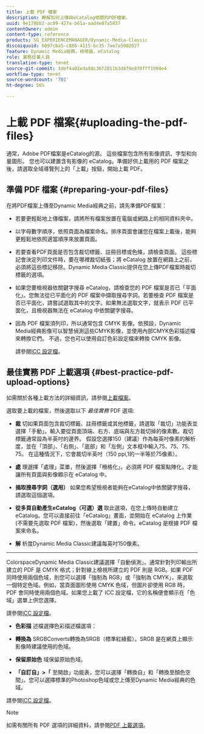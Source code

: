```yaml
---
title: 上載 PDF 檔案
description: 瞭解如何上傳與eCatalog相關的PDF檔案。
uuid: 9e178bb2-ac09-427a-b61a-aad4e87a5837
contentOwner: admin
content-type: reference
products: SG_EXPERIENCEMANAGER/Dynamic-Media-Classic
discoiquuid: 0097cba5-c886-4115-bc35-7ae7a500202f
feature: Dynamic Media經典，檢視器，eCatalog
role: 業務從業人員
translation-type: tm+mt
source-git-commit: 3def4a02eda8dc36f2811b3d4f0e870fff1994e4
workflow-type: tm+mt
source-wordcount: '701'
ht-degree: 56%

---
```



# 上載 PDF 檔案{#uploading-the-pdf-files}

通常，Adobe PDF檔案是eCatalog的源。 這些檔案包含所有影像資訊、字型和向量圖形。 您也可以建置含有影像的 eCatalog。準備好供上載用的 PDF 檔案之後，請選取全域導覽列上的「上載」按鈕，開始上載 PDF。

## 準備 PDF 檔案 {#preparing-your-pdf-files}

在將PDF檔案上傳至Dynamic Media經典之前，請先準備PDF檔案：

* 若要更輕鬆地上傳檔案，請將所有檔案放置在電腦或網路上的相同資料夾中。
* 以字母數字順序，依照頁面為檔案命名。排序頁面會讓您在檔案上載後，能夠更輕鬆地依照適當順序來放置頁面。
* 若要查看PDF頁面是否包含裁切標籤、註冊目標或色條，請檢查頁面。 這些標記會決定列印文件時，要在哪裡裁切紙張；將 eCatalog 放置在網路上之前，必須將這些標記移除。Dynamic Media·Classic提供在您上傳PDF檔案時裁切標籤的選項。
* 如果您要檢視器依關鍵字搜尋 eCatalog，請檢查您的 PDF 檔案是否已「平面化」。您無法從已平面化的 PDF 檔案中擷取搜尋字詞。若要檢查 PDF 檔案是否已平面化，請嘗試選取其中的文字。如果無法選取文字，就表示 PDF 已平面化，且檢視器無法在 eCatalog 中依關鍵字搜尋。
* 因為 PDF 檔案須列印，所以通常包含 CMYK 影像。依預設，Dynamic Media經典影像可以智慧偵測這些CMYK影像，並使用內部CMYK色彩描述檔來轉換它們。 不過，您也可以使用自訂色彩設定檔來轉換 CMYK 影像。

   請參閱[ICC 設定檔](icc-profiles.md#icc_profiles)。

## 最佳實務 PDF 上載選項  {#best-practice-pdf-upload-options}

如需關於各種上載方法的詳細資訊，請參閱[上載檔案](uploading-files.md#uploading_your_files)。

選取要上載的檔案，然後選取以下 *最佳實務* PDF 選項:

* **裁**
切如果頁面包含裁切標籤、註冊標籤或其他標籤，請選取「裁切」功能表並選擇「手動」。輸入要從頁面頂端、右方、底端與左方裁切掉的像素數。裁切標籤通常設為半英吋的邊界。 假設您選擇150（建議）作為每英吋像素的解析度，並在「頂部」、「右側」、「底部」和「左側」文本框中輸入75、75、75、75。 在這種情況下，它會裁切半英吋（150 ppi,1的一半等於75像素）。

* **處**
理選擇「處理」菜單，然後選擇「柵格化」。必須將 PDF 檔案點陣化，才能讓所有頁面與影像顯示在 eCatalog 中。

* **摘取搜尋字詞（選用）**
如果您希望檢視者能夠在eCatalog中依關鍵字搜尋，請選取這個選項。

* **從多頁自動產生eCatalog（可選）選**
取此選項，在您上傳時自動建立eCatalog。您可以直接前往「eCatalog」畫面，並開始在 eCatalog 上作業 (不需要先選取 PDF 檔案)，然後選取「建置」命令。eCatalog 是根據 PDF 檔案來命名。

* **解**
析度Dynamic Media Classic建議每英吋150像素。

* ****
ColorspaceDynamic Media Classic建議選擇「自動偵測」。通常針對列印輸出所建立的 PDF 是 CMYK 格式；針對線上檢視所建立的 PDF 則是 RGB。如果 PDF 同時使用兩個色域，則您可以選擇「強制為 RGB」或「強制為 CMYK」，來選取一個特定色域。例如，當頁面圖形使用 CMYK 色域，但圖片卻使用 RGB 時，PDF 會同時使用兩個色域。如果您上載了 ICC 設定檔，它的名稱便會顯示在「色域」選單上供您選擇。

   請參閱[ICC 設定檔](icc-profiles.md#icc_profiles)。

* **色彩描**
述檔選擇色彩描述檔選項：

* **轉換為**
SRGBConverts轉換為SRGB（標準紅綠藍）。SRGB 是在網頁上顯示影像時建議使用的色域。

* **保留原始色**
域保留原始色域。

* **「自訂自」>「**
至開啟」功能表，您可以選擇「轉換自」和「轉換至顏色空間」。您可以選擇標準的Photoshop色域或您上傳至Dynamic Media經典的色域。

請參閱[ICC 設定檔](icc-profiles.md#icc_profiles)。

>[!NOTE]
>
>如需有關所有 PDF 選項的詳細資料，請參閱[PDF 上載選項](pdfs.md#pdf_upload_options)。

